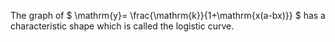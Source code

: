 The graph of $ \mathrm{y}= \frac{\mathrm{k}}{1+\mathrm{x(a-bx)}} $ has a
characteristic shape which is called the logistic curve.
